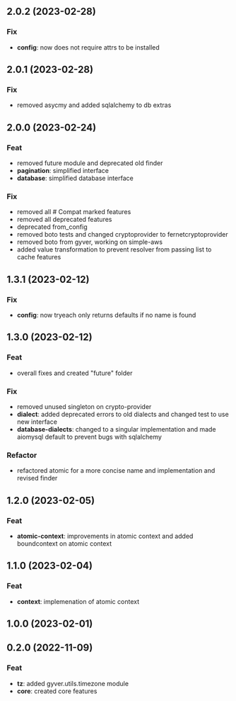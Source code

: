 ## 2.0.2 (2023-02-28)

### Fix

- **config**: now does not require attrs to be installed

## 2.0.1 (2023-02-28)

### Fix

- removed asycmy and added sqlalchemy to db extras

## 2.0.0 (2023-02-24)

### Feat

- removed future module and deprecated old finder
- **pagination**: simplified interface
- **database**: simplified database interface

### Fix

- removed all # Compat marked features
- removed all deprecated features
- deprecated from_config
- removed boto tests and changed cryptoprovider to fernetcryptoprovider
- removed boto from gyver, working on simple-aws
- added value transformation to prevent resolver from passing list to cache features

## 1.3.1 (2023-02-12)

### Fix

- **config**: now tryeach only returns defaults if no name is found

## 1.3.0 (2023-02-12)

### Feat

- overall fixes and created "future" folder

### Fix

- removed unused singleton on crypto-provider
- **dialect**: added deprecated errors to old dialects and changed test to use new interface
- **database-dialects**: changed to a singular implementation and made aiomysql default to prevent bugs with sqlalchemy

### Refactor

- refactored atomic for a more concise name and implementation and revised finder

## 1.2.0 (2023-02-05)

### Feat

- **atomic-context**: improvements in atomic context and added boundcontext on atomic context

## 1.1.0 (2023-02-04)

### Feat

- **context**: implemenation of atomic context

## 1.0.0 (2023-02-01)

## 0.2.0 (2022-11-09)

### Feat

- **tz**: added gyver.utils.timezone module
- **core**: created core features

